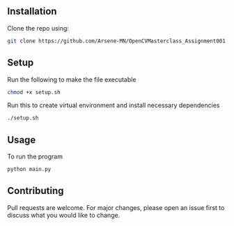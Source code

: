 ## Installation

Clone the repo using:
```bash
git clone https://github.com/Arsene-MN/OpenCVMasterclass_Assignment001.git
```

## Setup
Run the following to make the file executable
```bash
chmod +x setup.sh
```
Run this to create virtual environment and install necessary dependencies
```bash
./setup.sh
```
## Usage
To run the program
```bash
python main.py
```
## Contributing

Pull requests are welcome. For major changes, please open an issue first
to discuss what you would like to change.
